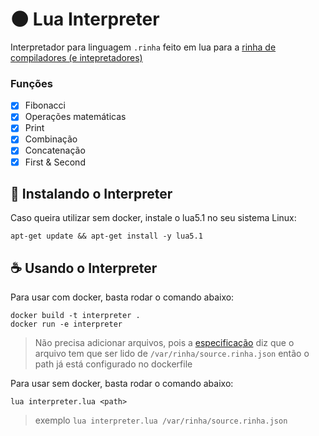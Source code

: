 # 🌑 Lua Interpreter

Interpretador para linguagem `.rinha` feito em lua para a [rinha de compiladores (e intepretadores)](https://github.com/aripiprazole/rinha-de-compiler/)

### Funções

- [x] Fibonacci
- [x] Operações matemáticas
- [x] Print
- [x] Combinação
- [x] Concatenação
- [x] First & Second

## 🚀 Instalando o Interpreter

Caso queira utilizar sem docker, instale o lua5.1 no seu sistema
Linux:
```
apt-get update && apt-get install -y lua5.1
```

## ☕ Usando o Interpreter

Para usar com docker, basta rodar o comando abaixo:
```
docker build -t interpreter .
docker run -e interpreter
```
> Não precisa adicionar arquivos, pois a [especificação](https://github.com/aripiprazole/rinha-de-compiler/#especificação) diz que o arquivo tem que ser lido de `/var/rinha/source.rinha.json` então o path já está configurado no dockerfile

Para usar sem docker, basta rodar o comando abaixo:
```
lua interpreter.lua <path>
```
> exemplo `lua interpreter.lua /var/rinha/source.rinha.json`

